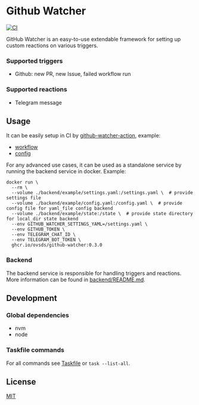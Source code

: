 # Github Watcher

[![CI](https://github.com/ovsds/github-watcher/workflows/Check%20PR/badge.svg)](https://github.com/ovsds/github-watcher/actions?query=workflow%3A%22%22Check+PR%22%22)

GitHub Watcher is an easy-to-use extendable framework for setting up custom reactions on various triggers.

### Supported triggers

- Github: new PR, new Issue, failed workflow run

### Supported reactions

- Telegram message

## Usage

It can be easily setup in CI by [github-watcher-action](https://github.com/ovsds/github-watcher-action), example:

- [workflow](.github/workflows/github-watcher.yaml)
- [config](.github/github-watcher-config.yaml)

For any advanced use cases, it can be used as a standalone service by running the backend service in docker. Example:

```shell
docker run \
  --rm \
  --volume ./backend/example/settings.yaml:/settings.yaml \  # provide settings file
  --volume ./backend/example/config.yaml:/config.yaml \  # provide config file for yaml_file config backend
  --volume ./backend/example/state:/state \  # provide state directory for local_dir state backend
  --env GITHUB_WATCHER_SETTINGS_YAML=/settings.yaml \
  --env GITHUB_TOKEN \
  --env TELEGRAM_CHAT_ID \
  --env TELEGRAM_BOT_TOKEN \
  ghcr.io/ovsds/github-watcher:0.3.0
```

### Backend

The backend service is responsible for handling triggers and reactions.
More information can be found in [backend/README.md](backend/README.md).

## Development

### Global dependencies

- nvm
- node

### Taskfile commands

For all commands see [Taskfile](Taskfile.yaml) or `task --list-all`.

## License

[MIT](LICENSE)
